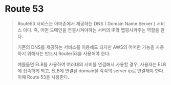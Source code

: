# Route 53

> Route53 서비스는  아마존에서 제공하는 DNS ( Domain Name Server ) 서비스 이다. 즉, 어떤 도메인을 연결시켜야하는 서버의 IP와 맵핑시켜주는 역할을 한다. 
>
> 기존의 DNS를 제공하는 서비스를 이용해도 되지만 AWS의 어떠한 기능을 사용하기 위해서는 반드시 Router53을 사용해야 한다. 
>
> 예를들면 ELB를 사용하여 여러대의 서버를 연결해서 사용할 경우, 사용자는 ELB에 접속하게 되고, ELB에 연결된 domain을 각각의 server ip로 연결해야 한다. 이때 Route 53을 사용한다.

